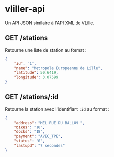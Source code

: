 # vliller-api

Un API JSON similaire à l'API XML de VLille.

## GET /stations

Retourne une liste de station au format :
```json
{
    "id": "1",
    "name": "Metropole Europeenne de Lille",
    "latitude": 50.6419,
    "longitude": 3.07599
}
```

## GET /stations/:id

Retourne la station avec l'identifiant `:id` au format :
```json
{
    "address": "MEL RUE DU BALLON ",
    "bikes": "18",
    "docks": "18",
    "payment": "AVEC_TPE",
    "status": "0",
    "lastupd": "7 secondes"
}
```
